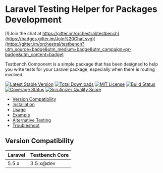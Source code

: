 Laravel Testing Helper for Packages Development
==============

[![Join the chat at https://gitter.im/orchestral/testbench](https://badges.gitter.im/Join%20Chat.svg)](https://gitter.im/orchestral/testbench?utm_source=badge&utm_medium=badge&utm_campaign=pr-badge&utm_content=badge)

Testbench Component is a simple package that has been designed to help you write tests for your Laravel package, especially when there is routing involved.

[![Latest Stable Version](https://img.shields.io/github/release/orchestral/testbench-core.svg?style=flat-square)](https://packagist.org/packages/orchestra/testbench-core)
[![Total Downloads](https://img.shields.io/packagist/dt/orchestra/testbench-core.svg?style=flat-square)](https://packagist.org/packages/orchestra/testbench-core)
[![MIT License](https://img.shields.io/packagist/l/orchestra/testbench-core.svg?style=flat-square)](https://packagist.org/packages/orchestra/testbench-core)
[![Build Status](https://img.shields.io/travis/orchestral/testbench-core/master.svg?style=flat-square)](https://travis-ci.org/orchestral/testbench-core)
[![Coverage Status](https://img.shields.io/coveralls/orchestral/testbench-core/master.svg?style=flat-square)](https://coveralls.io/r/orchestral/testbench-core?branch=master)
[![Scrutinizer Quality Score](https://img.shields.io/scrutinizer/g/orchestral/testbench-core/master.svg?style=flat-square)](https://scrutinizer-ci.com/g/orchestral/testbench-core/)

* [Version Compatibility](#version-compatibility)
* [Installation](#installation)
* [Usage](#usage)
* [Example](#example)
* [Alternative Testing](#alternative-testing)
* [Troubleshoot](#troubleshoot)

## Version Compatibility

 Laravel  | Testbench Core
:---------|:----------
 5.5.x    | 3.5.x@dev

